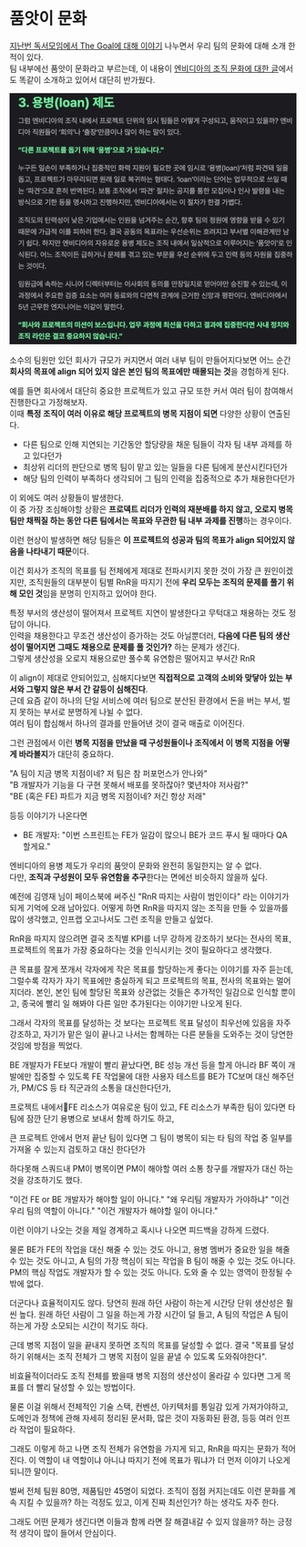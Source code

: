 # 품앗이 문화

[지난번 독서모임에서 The Goal에 대해 이야기](https://jojoldu.tistory.com/807) 나누면서 우리 팀의 문화에 대해 소개 한 적이 있다.  
팀 내부에선 품앗이 문화라고 부르는데, 이 내용이 [엔비디아의 조직 문화에 대한 글](https://eopla.net/magazines/23435#)에서도 똑같이 소개하고 있어서 대단히 반가웠다.

![1](./images/1.png)

소수의 팀원만 있던 회사가 규모가 커지면서 여러 내부 팀이 만들어지다보면 어느 순간 **회사의 목표에 align 되어 있지 않은 본인 팀의 목표에만 매몰되는 것**을 경험하게 된다.  
  
예를 들면 회사에서 대단히 중요한 프로젝트가 있고 규모 또한 커서 여러 팀이 참여해서 진행한다고 가정해보자.  
이때 **특정 조직이 여러 이유로 해당 프로젝트의 병목 지점이 되면** 다양한 상황이 연출된다.

- 다른 팀으로 인해 지연되는 기간동안 할당량을 채운 팀들이 각자 팀 내부 과제를 하고 있다던가
- 최상위 리더의 판단으로 병목 팀이 맡고 있는 일들을 다른 팀에게 분산시킨다던가
- 해당 팀의 인력이 부족하다 생각되어 그 팀의 인력을 집중적으로 추가 채용한다던가

이 외에도 여러 상황들이 발생한다.      
이 중 가장 조심해야할 상황은 **프로덱트 리더가 인력의 재분배를 하지 않고, 오로지 병목 팀만 채찍질 하는 동안 다른 팀에서는 목표와 무관한 팀 내부 과제를 진행**하는 경우이다.  
  
이런 현상이 발생하면 해당 팀들은 **이 프로젝트의 성공과 팀의 목표가 align 되어있지 않음을 나타내기 때문**이다.    
  
이건 회사가 조직의 목표를 팀 전체에게 제대로 전파시키지 못한 것이 가장 큰 원인이겠지만, 조직원들의 대부분이 팀별 RnR을 따지기 전에 **우리 모두는 조직의 문제를 풀기 위해 모인 것**임을 분명히 인지하고 있어야 한다.  
  
특정 부서의 생산성이 떨어져서 프로젝트 지연이 발생한다고 무턱대고 채용하는 것도 정답이 아니다.  
인력을 채용한다고 무조건 생산성이 증가하는 것도 아닐뿐더러, **다음에 다른 팀의 생산성이 떨어지면 그때도 채용으로 문제를 풀 것인가?** 하는 문제가 생긴다.  
그렇게 생산성을 오로지 채용으로만 풀수록 유연함은 떨어지고 부서간 RnR  

이 align이 제대로 안되어있고, 심해지다보면 **직접적으로 고객의 소비와 맞닿아 있는 부서와 그렇지 않은 부서 간 갈등이 심해진다**.  
근데 요즘 같이 하나의 단일 서비스에 여러 팀으로 분산된 환경에서 돈을 버는 부서, 벌지 못하는 부서로 분명하게 나뉠 수 없다.  
여러 팀이 합심해서 하나의 결과를 만들어낸 것이 결국 매출로 이어진다.  
  
그런 관점에서 이런 **병목 지점을 만났을 때 구성원들이나 조직에서 이 병목 지점을 어떻게 바라볼지**가 대단히 중요하다.  

  
"A 팀이 지금 병목 지점이네? 저 팀은 참 퍼포먼스가 안나와"  
"B 개발자가 기능을 다 구현 못해서 배포를 못하잖아? 몇년차야 저사람?"  
"BE (혹은 FE) 파트가 지금 병목 지점이네? 저긴 항상 저래"  

등등 이야기가 나온다면 

- BE 개발자: "이번 스프린트는 FE가 일감이 많으니 BE가 코드 푸시 될 때마다 QA 할게요."

엔비디아의 용병 제도가 우리의 품앗이 문화와 완전히 동일한지는 알 수 없다.  
다만, **조직과 구성원이 모두 유연함을 추구**한다는 면에선 비슷하지 않을까 싶다.  


예전에 김영재 님이 페이스북에 써주신 "RnR 따지는 사람이 범인이다" 라는 이야기가 되게 기억에 오래 남아있다. 
어떻게 하면 RnR을 따지지 않는 조직을 만들 수 있을까를 많이 생각했고, 인프랩 오고나서도 그런 조직을 만들고 싶었다.

RnR을 따지지 않으려면 결국 조직별 KPI를 너무 강하게 강조하기 보다는 전사의 목표, 프로젝트의 목표가 가장 중요하다는 것을 인식시키는 것이 필요하다고 생각했다.

큰 목표를 잘게 쪼개서 각자에게 작은 목표를 할당하는게 좋다는 이야기를 자주 듣는데,
그럴수록 각자가 자기 목표에만 충실하게 되고 프로젝트의 목표, 전사의 목표와는 멀어지더라.
본인, 본인 팀에 할당된 목표와 상관없는 것들은 추가적인 일감으로 인식할 뿐이고, 종국에 빨리 일 해봐야 다른 일만 추가된다는 이야기만 나오게 된다.

그래서 각자의 목표를 달성하는 것 보다는 프로젝트 목표 달성이 최우선에 있음을 자주 강조하고, 자기가 맡은 일이 끝나고 나서는 함께하는 다른 분들을 도와주는 것이 당연한 것임에 방점을 찍었다.

BE 개발자가 FE보다 개발이 빨리 끝났다면, BE 성능 개선 등을 할게 아니라 BF 쪽이 개발에만 집중할 수 있도록 FE 작업물에 대한 사용자 테스트를 BE가 TC보며 대신 해주던가, PM/CS 등 타 직군과의 소통을 대신한다던가,

프로젝트 내에서FE 리소스가 여유로운 팀이 있고, FE 리소스가 부족한 팀이 있다면 타 팀에 잠깐 단기 용병으로 보내서 함께 하기도 하고,

큰 프로젝트 안에서 먼저 끝난 팀이 있다면 그 팀이 병목이 되는 타 팀의 작업 중 일부를 가져올 수 있는지 검토하고 대신 한다던가 

하다못해 스쿼드내 PM이 병목이면 PM이 해야할 여러 소통 창구를 개발자가 대신 하는 것을 강조하기도 했다.

"이건 FE or BE 개발자가 해야할 일이 아니다."
"왜 우리팀 개발자가 가야하냐"
"이건 우리 팀의 역할이 아니다."
"이건 개발자가 해야할 일이 아니다."

이런 이야기 나오는 것을 제일 경계하고 혹시나 나오면 피드백을 강하게 드렸다.

물론 BE가 FE의 작업을 대신 해줄 수 있는 것도 아니고,
용병 멤버가 중요한 일을 해줄 수 있는 것도 아니고,
A 팀의 가장 핵심이 되는 작업을 B 팀이 해줄 수 있는 것도 아니다.
PM의 핵심 작업도 개발자가 할 수 있는 것도 아니다.
도와 줄 수 있는 영역이 한정될 수 밖에 없다.

더군다나 효율적이지도 않다.
당연히 원래 하던 사람이 하는게 시간당 단위 생산성은 훨씬 높다.
원래 하던 사람이 그 일을 하는게 가장 시간이 덜 들고,
A 팀의 작업은 A 팀이 하는게 가장 소모되는 시간이 적기도 하다.

근데 병목 지점이 일을 끝내지 못하면 조직의 목표를 달성할 수 없다. 
결국 "목표를 달성하기 위해서는 조직 전체가 그 병목 지점이 일을 끝낼 수 있도록 도와줘야한다".

비효율적이더라도 조직 전체를 봤을때 병목 지점의 생산성이 올라갈 수 있다면 그게 목표를 더 빨리 달성할 수 있는 방법이다.

물론 이걸 위해서 
전체적인 기술 스택, 컨벤션, 아키텍처를 통일감 있게 가져가야하고,
도메인과 정책에 관해 자세히 정리된 문서화,
많은 것이 자동화된 환경,
등등 여러 인프라 작업이 필요하다.

그래도 이렇게 하고 나면 조직 전체가 유연함을 가지게 되고,
RnR을 따지는 문화가 적어진다.
이 역할이 내 역할이냐 아니냐 따지기 전에 목표가 뭐냐가 더 먼저 이야기 나오게 되니깐 말이다.

벌써 전체 팀원 80명, 제품팀만 45명이 되었다.
조직이 점점 커지는데도 이런 문화를 계속 지킬 수 있을까? 하는 걱정도 있고,
이게 진짜 최선인가? 하는 생각도 자주 한다.

그래도 어떤 문제가 생긴다면 이들과 함께 라면 잘 해결내갈 수 있지 않을까? 하는 긍정적 생각이 많이 들어서 안심이다.